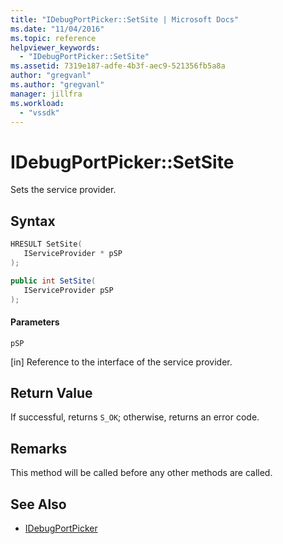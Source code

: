 ```yaml
---
title: "IDebugPortPicker::SetSite | Microsoft Docs"
ms.date: "11/04/2016"
ms.topic: reference
helpviewer_keywords:
  - "IDebugPortPicker::SetSite"
ms.assetid: 7319e187-adfe-4b3f-aec9-521356fb5a8a
author: "gregvanl"
ms.author: "gregvanl"
manager: jillfra
ms.workload:
  - "vssdk"
---
```

# IDebugPortPicker::SetSite
Sets the service provider.

## Syntax

```cpp
HRESULT SetSite(
   IServiceProvider * pSP
);
```

```csharp
public int SetSite(
   IServiceProvider pSP
);
```

#### Parameters
 `pSP`

 [in] Reference to the interface of the service provider.

## Return Value
 If successful, returns `S_OK`; otherwise, returns an error code.

## Remarks
 This method will be called before any other methods are called.

## See Also
- [IDebugPortPicker](../../../extensibility/debugger/reference/idebugportpicker.md)